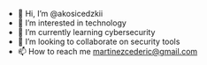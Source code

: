 - 👋 Hi, I’m @akosicedzkii
- 👀 I’m interested in technology
- 🌱 I’m currently learning cybersecurity
- 💞️ I’m looking to collaborate on security tools
- 📫 How to reach me martinezcederic@gmail.com

<!---
akosicedzkii/akosicedzkii is a ✨ special ✨ repository because its `README.md` (this file) appears on your GitHub profile.
You can click the Preview link to take a look at your changes.
--->
